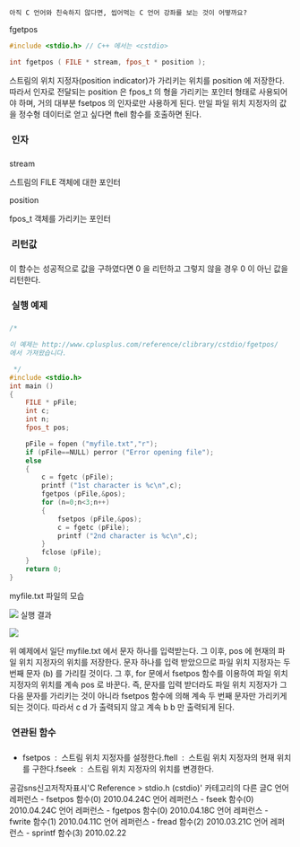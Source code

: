 

```warning
아직 C 언어와 친숙하지 않다면, 씹어먹는 C 언어 강좌를 보는 것이 어떻까요?

```


fgetpos

```cpp
#include <stdio.h> // C++ 에서는 <cstdio>

int fgetpos ( FILE * stream, fpos_t * position );
```


스트림의 위치 지정자(position indicator)가 가리키는 위치를 position 에 저장한다. 
따라서 인자로 전달되는 position 은 fpos_t 의 형을 가리키는 포인터 형태로 사용되어야 하며, 거의 대부분 fsetpos 의 인자로만 사용하게 된다. 
만일 파일 위치 지정자의 값을 정수형 데이터로 얻고 싶다면 ftell 함수를 호출하면 된다. 

###  인자
### 
stream

스트림의 FILE 객체에 대한 포인터

position

fpos_t 객체를 가리키는 포인터 

###  리턴값
### 
이 함수는 성공적으로 값을 구하였다면 0 을 리턴하고 그렇지 않을 경우 0 이 아닌 값을 리턴한다. 

###  실행 예제
### 
```cpp
/* 

이 예제는 http://www.cplusplus.com/reference/clibrary/cstdio/fgetpos/
에서 가져왔습니다. 

 */
#include <stdio.h>
int main ()
{
    FILE * pFile;
    int c;
    int n;
    fpos_t pos;

    pFile = fopen ("myfile.txt","r");
    if (pFile==NULL) perror ("Error opening file");
    else
    {
        c = fgetc (pFile);
        printf ("1st character is %c\n",c);
        fgetpos (pFile,&pos);
        for (n=0;n<3;n++)
        {
            fsetpos (pFile,&pos);
            c = fgetc (pFile);
            printf ("2nd character is %c\n",c);
        }
        fclose (pFile);
    }
    return 0;
}
```


myfile.txt 파일의 모습

![](http://img1.daumcdn.net/thumb/R1920x0/?fname=http%3A%2F%2Fcfile4.uf.tistory.com%2Fimage%2F156B741F4BCA43C84F2A48)
실행 결과

![](http://img1.daumcdn.net/thumb/R1920x0/?fname=http%3A%2F%2Fcfile6.uf.tistory.com%2Fimage%2F156A741F4BCA43C8528424)


위 예제에서 일단 myfile.txt 에서 문자 하나를 입력받는다. 그 이후, pos 에 현재의 파일 위치 지정자의 위치를 저장한다. 문자 하나를 입력 받았으므로 파일 위치 지정자는 두 번째 문자 (b) 를 가리킬 것이다. 그 후, for 문에서 fsetpos 함수를 이용하여 파일 위치 지정자의 위치를 계속 pos 로 바꾼다. 즉, 문자를 입력 받더라도 파일 위치 지정자가 그 다음 문자를 가리키는 것이 아니라 fsetpos 함수에 의해 계속 두 번째 문자만 가리키게 되는 것이다. 따라서 c d 가 출력되지 않고 계속 b b 만 출력되게 된다. 

###  연관된 함수
### 
* fsetpos  :  스트림 위치 지정자를 설정한다.ftell  :  스트림 위치 지정자의 현재 위치를 구한다.fseek  :  스트림 위치 지정자의 위치를 변경한다.

공감sns신고저작자표시'C Reference > stdio.h (cstdio)' 카테고리의 다른 글C 언어 레퍼런스 - fsetpos 함수(0)
2010.04.24C 언어 레퍼런스 - fseek 함수(0)
2010.04.24C 언어 레퍼런스 - fgetpos 함수(0)
2010.04.18C 언어 레퍼런스 - fwrite 함수(1)
2010.04.11C 언어 레퍼런스 - fread 함수(2)
2010.03.21C 언어 레퍼런스 - sprintf 함수(3)
2010.02.22

